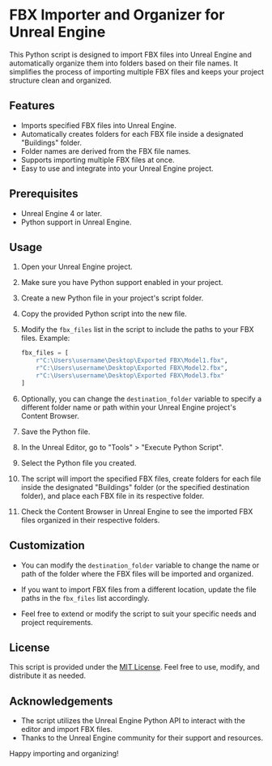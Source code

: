 # FBX Importer and Organizer for Unreal Engine

This Python script is designed to import FBX files into Unreal Engine and automatically organize them into folders based on their file names. It simplifies the process of importing multiple FBX files and keeps your project structure clean and organized.

## Features

- Imports specified FBX files into Unreal Engine.
- Automatically creates folders for each FBX file inside a designated "Buildings" folder.
- Folder names are derived from the FBX file names.
- Supports importing multiple FBX files at once.
- Easy to use and integrate into your Unreal Engine project.

## Prerequisites

- Unreal Engine 4 or later.
- Python support in Unreal Engine.

## Usage

1. Open your Unreal Engine project.

2. Make sure you have Python support enabled in your project.

3. Create a new Python file in your project's script folder.

4. Copy the provided Python script into the new file.

5. Modify the `fbx_files` list in the script to include the paths to your FBX files. Example:
   ```python
   fbx_files = [
       r"C:\Users\username\Desktop\Exported FBX\Model1.fbx",
       r"C:\Users\username\Desktop\Exported FBX\Model2.fbx",
       r"C:\Users\username\Desktop\Exported FBX\Model3.fbx"
   ]
   ```

6. Optionally, you can change the `destination_folder` variable to specify a different folder name or path within your Unreal Engine project's Content Browser.

7. Save the Python file.

8. In the Unreal Editor, go to "Tools" > "Execute Python Script".

9. Select the Python file you created.

10. The script will import the specified FBX files, create folders for each file inside the designated "Buildings" folder (or the specified destination folder), and place each FBX file in its respective folder.

11. Check the Content Browser in Unreal Engine to see the imported FBX files organized in their respective folders.

## Customization

- You can modify the `destination_folder` variable to change the name or path of the folder where the FBX files will be imported and organized.

- If you want to import FBX files from a different location, update the file paths in the `fbx_files` list accordingly.

- Feel free to extend or modify the script to suit your specific needs and project requirements.

## License

This script is provided under the [MIT License](LICENSE). Feel free to use, modify, and distribute it as needed.

## Acknowledgements

- The script utilizes the Unreal Engine Python API to interact with the editor and import FBX files.
- Thanks to the Unreal Engine community for their support and resources.

Happy importing and organizing!
